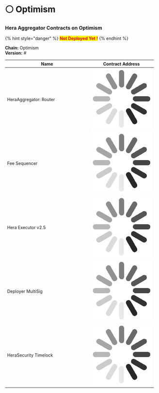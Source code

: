 # ⚪ Optimism

### Hera Aggregator Contracts on Optimism <a href="#undefined" id="undefined"></a>

{% hint style="danger" %}
<mark style="color:red;">**Not Deployed Yet !**</mark>
{% endhint %}

**Chain:** Optimism\
**Version:** #

<table><thead><tr><th width="263">Name</th><th>Contract Address</th></tr></thead><tbody><tr><td>HeraAggregator: Router</td><td><img src="../.gitbook/assets/34338d26023e5515f6cc8969aa027bca_w200.gif" alt="" data-size="line"></td></tr><tr><td>Fee Sequencer</td><td><img src="../.gitbook/assets/34338d26023e5515f6cc8969aa027bca_w200.gif" alt="" data-size="line"></td></tr><tr><td>Hera Executor v2.5</td><td><img src="../.gitbook/assets/34338d26023e5515f6cc8969aa027bca_w200.gif" alt="" data-size="line"></td></tr><tr><td>Deployer MultiSig</td><td><img src="../.gitbook/assets/34338d26023e5515f6cc8969aa027bca_w200.gif" alt="" data-size="line"></td></tr><tr><td>HeraSecurity Timelock</td><td><img src="../.gitbook/assets/34338d26023e5515f6cc8969aa027bca_w200.gif" alt="" data-size="line"></td></tr></tbody></table>
